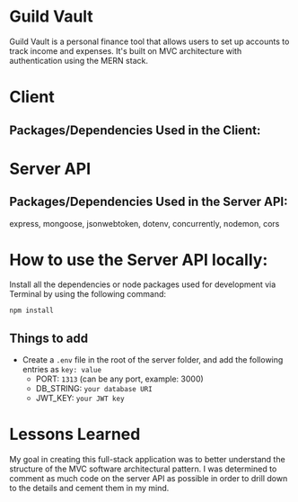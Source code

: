 # Guild Vault

Guild Vault is a personal finance tool that allows users to set up accounts to track income and expenses. It's built on MVC architecture with authentication using the MERN stack.

# Client

## Packages/Dependencies Used in the Client:





# Server API

## Packages/Dependencies Used in the Server API:

express, mongoose, jsonwebtoken, dotenv, concurrently, nodemon, cors

# How to use the Server API locally:

Install all the dependencies or node packages used for development via Terminal by using the following command:

`npm install` 

## Things to add

- Create a `.env` file in the root of the server folder, and add the following entries as `key: value` 
  - PORT: `1313` (can be any port, example: 3000) 
  - DB_STRING: `your database URI` 
  - JWT_KEY: `your JWT key`

# Lessons Learned

My goal in creating this full-stack application was to better understand the structure of the MVC software architectural pattern. I was determined to comment as much code on the server API as possible in order to drill down to the details and cement them in my mind.
